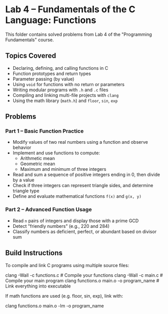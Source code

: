 # Lab 4 – Fundamentals of the C Language: Functions

This folder contains solved problems from Lab 4 of the "Programming Fundamentals" course.

## Topics Covered

- Declaring, defining, and calling functions in C
- Function prototypes and return types
- Parameter passing (by value)
- Using `void` for functions with no return or parameters
- Writing modular programs with `.h` and `.c` files
- Compiling and linking multi-file projects with `clang`
- Using the math library (`math.h`) and `floor`, `sin`, `exp`

## Problems

### Part 1 – Basic Function Practice
- Modify values of two real numbers using a function and observe behavior
- Implement and use functions to compute:
  - Arithmetic mean
  - Geometric mean
  - Maximum and minimum of three integers
- Read and sum a sequence of positive integers ending in 0, then divide by a value
- Check if three integers can represent triangle sides, and determine triangle type
- Define and evaluate mathematical functions `f(x)` and `g(x, y)`

### Part 2 – Advanced Function Usage
- Read `n` pairs of integers and display those with a prime GCD
- Detect "friendly numbers" (e.g., 220 and 284)
- Classify numbers as deficient, perfect, or abundant based on divisor sum

## Build Instructions

To compile and link C programs using multiple source files:

clang -Wall -c functions.c     # Compile your functions
clang -Wall -c main.c          # Compile your main program
clang functions.o main.o -o program_name  # Link everything into executable

If math functions are used (e.g. floor, sin, exp), link with:

clang functions.o main.o -lm -o program_name
